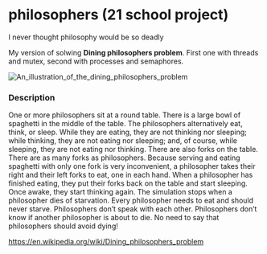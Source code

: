# philosophers (21 school project)

I never thought philosophy would be so deadly 

My version of solwing __Dining philosophers problem__. First one with threads and mutex, second with processes and semaphores. 

![An_illustration_of_the_dining_philosophers_problem](https://user-images.githubusercontent.com/90501558/173900008-cd667806-2561-48aa-bbb6-8dc582fc078f.png)

### Description

One or more philosophers sit at a round table. There is a large bowl of spaghetti in the middle of the table.
The philosophers alternatively eat, think, or sleep. While they are eating, they are not thinking nor sleeping;
while thinking, they are not eating nor sleeping; and, of course, while sleeping, they are not eating nor thinking.
There are also forks on the table. There are as many forks as philosophers. 
Because serving and eating spaghetti with only one fork is very inconvenient, a philosopher takes their right and their
left forks to eat, one in each hand. When a philosopher has finished eating, they put their forks back on the table and start sleeping.
Once awake, they start thinking again. The simulation stops when a philosopher dies of starvation. Every philosopher needs
to eat and should never starve. Philosophers don’t speak with each other. Philosophers don’t know if another philosopher
is about to die. No need to say that philosophers should avoid dying!

https://en.wikipedia.org/wiki/Dining_philosophers_problem

